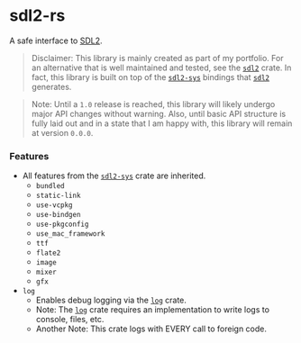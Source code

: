 [SDL2]: https://github.com/libsdl-org/SDL/tree/SDL2
[sdl2]: https://github.com/Rust-SDL2/rust-sdl2
[sdl2-sys]: https://github.com/Rust-SDL2/rust-sdl2/tree/master/sdl2-sys
[log]: https://github.com/rust-lang/log

# sdl2-rs
A safe interface to [SDL2][SDL2].

> Disclaimer: This library is mainly created as part of my portfolio. For an alternative
> that is well maintained and tested, see the [`sdl2`][sdl2] crate. 
> In fact, this library is built on top of the [`sdl2-sys`][sdl2-sys] bindings that
> [`sdl2`][sdl2] generates.

> Note: Until a `1.0` release is reached, this library will likely undergo major API changes
> without warning. Also, until basic API structure is fully laid out and in a state that I
> am happy with, this library will remain at version `0.0.0`.

### Features 
- All features from the [`sdl2-sys`][sdl2-sys] crate are inherited.
  - `bundled`
  - `static-link`
  - `use-vcpkg`
  - `use-bindgen`
  - `use-pkgconfig`
  - `use_mac_framework`
  - `ttf`
  - `flate2`
  - `image`
  - `mixer`
  - `gfx`
- `log`
  - Enables debug logging via the [`log`][log] crate.
  - Note: The [`log`][log] crate requires an implementation
    to write logs to console, files, etc.
  - Another Note: This crate logs with EVERY call to foreign code.